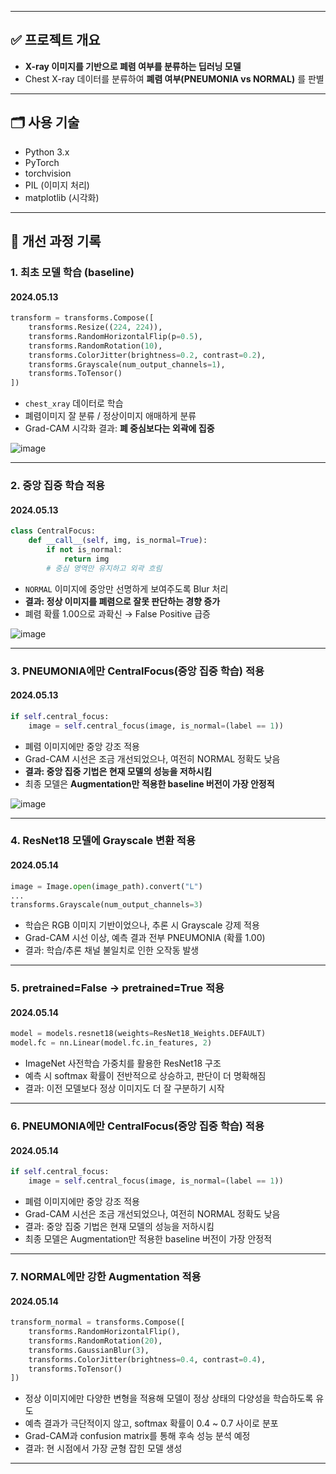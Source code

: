 
---

## ✅ 프로젝트 개요
- **X-ray 이미지를 기반으로 폐렴 여부를 분류하는 딥러닝 모델**  
- Chest X-ray 데이터를 분류하여 **폐렴 여부(PNEUMONIA vs NORMAL)** 를 판별


---

## 🗂 사용 기술

- Python 3.x
- PyTorch
- torchvision
- PIL (이미지 처리)
- matplotlib (시각화)

---

## 🧪 개선 과정 기록

### 1. 최초 모델 학습 (baseline)
#### 2024.05.13

```python
transform = transforms.Compose([
    transforms.Resize((224, 224)),
    transforms.RandomHorizontalFlip(p=0.5),
    transforms.RandomRotation(10),
    transforms.ColorJitter(brightness=0.2, contrast=0.2),
    transforms.Grayscale(num_output_channels=1),
    transforms.ToTensor()
])
```

- `chest_xray` 데이터로 학습
- 폐렴이미지 잘 분류 / 정상이미지 애매하게 분류
- Grad-CAM 시각화 결과: **폐 중심보다는 외곽에 집중**

![image](https://github.com/user-attachments/assets/c5a40933-9453-4b9f-bd1a-dd62bc07e289)

---

### 2. 중앙 집중 학습 적용
#### 2024.05.13
```python
class CentralFocus:
    def __call__(self, img, is_normal=True):
        if not is_normal:
            return img
        # 중심 영역만 유지하고 외곽 흐림
```

- `NORMAL` 이미지에 중앙만 선명하게 보여주도록 Blur 처리
- **결과: 정상 이미지를 폐렴으로 잘못 판단하는 경향 증가**
- 폐렴 확률 1.00으로 과확신 → False Positive 급증

![image](https://github.com/user-attachments/assets/de7ba00b-8241-4ac3-8736-f26d2452c330)

---

### 3. PNEUMONIA에만 CentralFocus(중앙 집중 학습) 적용
#### 2024.05.13
```python
if self.central_focus:
    image = self.central_focus(image, is_normal=(label == 1))
```

- 폐렴 이미지에만 중앙 강조 적용
- Grad-CAM 시선은 조금 개선되었으나, 여전히 NORMAL 정확도 낮음
- **결과: 중앙 집중 기법은 현재 모델의 성능을 저하시킴**
- 최종 모델은 **Augmentation만 적용한 baseline 버전이 가장 안정적**

![image](https://github.com/user-attachments/assets/5a1ac055-87d3-41b4-8c3c-5c139cf78654)

---
### 4. ResNet18 모델에 Grayscale 변환 적용
#### 2024.05.14
```python
image = Image.open(image_path).convert("L")
...
transforms.Grayscale(num_output_channels=3)
```
- 학습은 RGB 이미지 기반이었으나, 추론 시 Grayscale 강제 적용
- Grad-CAM 시선 이상, 예측 결과 전부 PNEUMONIA (확률 1.00)
- 결과: 학습/추론 채널 불일치로 인한 오작동 발생
---
### 5. pretrained=False → pretrained=True 적용
#### 2024.05.14
```python
model = models.resnet18(weights=ResNet18_Weights.DEFAULT)
model.fc = nn.Linear(model.fc.in_features, 2)
```
- ImageNet 사전학습 가중치를 활용한 ResNet18 구조
- 예측 시 softmax 확률이 전반적으로 상승하고, 판단이 더 명확해짐
- 결과: 이전 모델보다 정상 이미지도 더 잘 구분하기 시작

---
### 6. PNEUMONIA에만 CentralFocus(중앙 집중 학습) 적용
#### 2024.05.14
```python
if self.central_focus:
    image = self.central_focus(image, is_normal=(label == 1))
```
- 폐렴 이미지에만 중앙 강조 적용
- Grad-CAM 시선은 조금 개선되었으나, 여전히 NORMAL 정확도 낮음
- 결과: 중앙 집중 기법은 현재 모델의 성능을 저하시킴
- 최종 모델은 Augmentation만 적용한 baseline 버전이 가장 안정적

---

### 7. NORMAL에만 강한 Augmentation 적용
#### 2024.05.14
```python
transform_normal = transforms.Compose([
    transforms.RandomHorizontalFlip(),
    transforms.RandomRotation(20),
    transforms.GaussianBlur(3),
    transforms.ColorJitter(brightness=0.4, contrast=0.4),
    transforms.ToTensor()
])
```
- 정상 이미지에만 다양한 변형을 적용해 모델이 정상 상태의 다양성을 학습하도록 유도
- 예측 결과가 극단적이지 않고, softmax 확률이 0.4 ~ 0.7 사이로 분포
- Grad-CAM과 confusion matrix를 통해 후속 성능 분석 예정
- 결과: 현 시점에서 가장 균형 잡힌 모델 생성

---